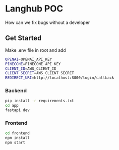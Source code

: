 # Langhub POC
How can we fix bugs without a developer

## Get Started

Make .env file in root and add 
```bash
OPENAI=OPENAI_API_KEY
PINECONE=PINECONE_API_KEY
CLIENT_ID=AWS_CLIENT_ID
CLIENT_SECRET=AWS_CLIENT_SECRET
REDIRECT_URI=http://localhost:8000/login/callback
```

### Backend

```bash
pip install -r requirements.txt
cd app
fastapi dev
```


### Frontend

```bash
cd frontend
npm install
npm start
```